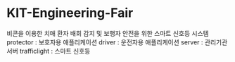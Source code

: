 # KIT-Engineering-Fair
비콘을 이용한 치매 환자 배회 감지 및 보행자 안전을 위한 스마트 신호등 시스템
protector : 보호자용 애플리케이션
driver : 운전자용 애플리케이션
server : 관리기관서버
trafficlight : 스마트 신호등
